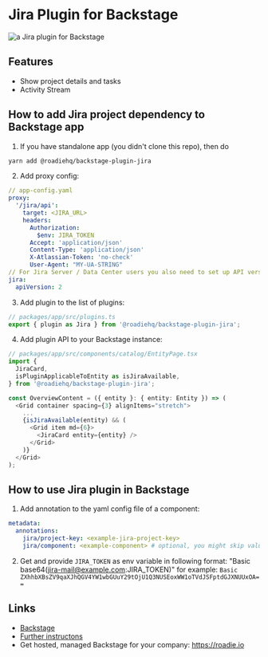 # Jira Plugin for Backstage

![a Jira plugin for Backstage](https://raw.githubusercontent.com/RoadieHQ/backstage-plugin-jira/main/docs/jira-plugin.gif)

## Features

- Show project details and tasks
- Activity Stream

## How to add Jira project dependency to Backstage app

1. If you have standalone app (you didn't clone this repo), then do

```bash
yarn add @roadiehq/backstage-plugin-jira
```

2. Add proxy config:

```yaml
// app-config.yaml
proxy:
  '/jira/api':
    target: <JIRA_URL>
    headers:
      Authorization:
        $env: JIRA_TOKEN
      Accept: 'application/json'
      Content-Type: 'application/json'
      X-Atlassian-Token: 'no-check'
      User-Agent: "MY-UA-STRING"
// For Jira Server / Data Center users you also need to set up API version
jira:
  apiVersion: 2
```

3. Add plugin to the list of plugins:

```ts
// packages/app/src/plugins.ts
export { plugin as Jira } from '@roadiehq/backstage-plugin-jira';
```

4. Add plugin API to your Backstage instance:

```ts
// packages/app/src/components/catalog/EntityPage.tsx
import {
  JiraCard,
  isPluginApplicableToEntity as isJiraAvailable,
} from '@roadiehq/backstage-plugin-jira';

const OverviewContent = ({ entity }: { entity: Entity }) => (
  <Grid container spacing={3} alignItems="stretch">
    ...
    {isJiraAvailable(entity) && (
      <Grid item md={6}>
        <JiraCard entity={entity} />
      </Grid>
    )}
  </Grid>
);
```

## How to use Jira plugin in Backstage

1. Add annotation to the yaml config file of a component:

```yaml
metadata:
  annotations:
    jira/project-key: <example-jira-project-key>
    jira/component: <example-component> # optional, you might skip value to fetch data for all components
```

2. Get and provide `JIRA_TOKEN` as env variable in following format:
   "Basic base64(jira-mail@example.com:JIRA_TOKEN)" for example:
   `Basic ZXhhbXBsZV9qaXJhQGV4YW1wbGUuY29tOjU1Q3NUSEoxWW1oTVdJSFptdGJXNUUxOA==`

## Links

- [Backstage](https://backstage.io)
- [Further instructons](https://roadie.io/backstage/plugins/buildkite)
- Get hosted, managed Backstage for your company: https://roadie.io
